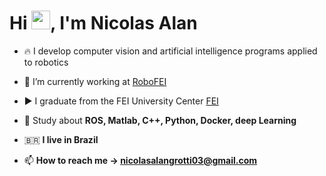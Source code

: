 
<h1 align="left">Hi <img src="https://raw.githubusercontent.com/kaueMarques/kaueMarques/master/hi.gif" height="30px">, I'm Nicolas Alan</h1>

- 🔥 I develop computer vision and artificial intelligence programs applied to robotics

- 🔭 I’m currently working at [RoboFEI](https://github.com/robofei-home)

- ▶️ I graduate from the FEI University Center [FEI](https://portal.fei.edu.br/)

- 💬 Study about **ROS, Matlab, C++, Python, Docker, deep Learning**

- 🇧🇷 **I live in Brazil** 

- 📫 **How to reach me -> nicolasalangrotti03@gmail.com**
